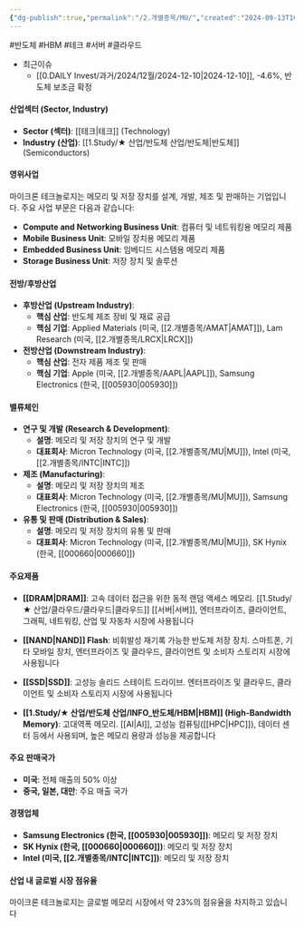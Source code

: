 ```yaml
---
{"dg-publish":true,"permalink":"/2.개별종목/MU/","created":"2024-09-13T10:24:29.109+09:00","updated":"2025-07-29T21:37:04.953+09:00"}
---
```


#반도체 #HBM #테크 #서버 #클라우드 


- 최근이슈 
	- [[0.DAILY Invest/과거/2024/12월/2024-12-10\|2024-12-10]], -4.6%, 반도체 보조금 확정




#### 산업섹터 (Sector, Industry)

- **Sector (섹터)**: [[테크\|테크]] (Technology)
- **Industry (산업)**: [[1.Study/★ 산업/반도체 산업/반도체\|반도체]] (Semiconductors)

#### 영위사업

마이크론 테크놀로지는 메모리 및 저장 장치를 설계, 개발, 제조 및 판매하는 기업입니다. 주요 사업 부문은 다음과 같습니다:

- **Compute and Networking Business Unit**: 컴퓨터 및 네트워킹용 메모리 제품
- **Mobile Business Unit**: 모바일 장치용 메모리 제품
- **Embedded Business Unit**: 임베디드 시스템용 메모리 제품
- **Storage Business Unit**: 저장 장치 및 솔루션

#### 전방/후방산업

- **후방산업 (Upstream Industry)**:
    - **핵심 산업**: 반도체 제조 장비 및 재료 공급
    - **핵심 기업**: Applied Materials (미국, [[2.개별종목/AMAT\|AMAT]]), Lam Research (미국, [[2.개별종목/LRCX\|LRCX]])
- **전방산업 (Downstream Industry)**:
    - **핵심 산업**: 전자 제품 제조 및 판매
    - **핵심 기업**: Apple (미국, [[2.개별종목/AAPL\|AAPL]]), Samsung Electronics (한국, [[005930\|005930]])

#### 밸류체인

- **연구 및 개발 (Research & Development)**:
    - **설명**: 메모리 및 저장 장치의 연구 및 개발
    - **대표회사**: Micron Technology (미국, [[2.개별종목/MU\|MU]]), Intel (미국, [[2.개별종목/INTC\|INTC]])
- **제조 (Manufacturing)**:
    - **설명**: 메모리 및 저장 장치의 제조
    - **대표회사**: Micron Technology (미국, [[2.개별종목/MU\|MU]]), Samsung Electronics (한국, [[005930\|005930]])
- **유통 및 판매 (Distribution & Sales)**:
    - **설명**: 메모리 및 저장 장치의 유통 및 판매
    - **대표회사**: Micron Technology (미국, [[2.개별종목/MU\|MU]]), SK Hynix (한국, [[000660\|000660]])

#### 주요제품

- **[[DRAM\|DRAM]]**: 고속 데이터 접근을 위한 동적 랜덤 액세스 메모리. [[1.Study/★ 산업/클라우드/클라우드\|클라우드]] [[서버\|서버]], 엔터프라이즈, 클라이언트, 그래픽, 네트워킹, 산업 및 자동차 시장에 사용됩니다

- **[[NAND\|NAND]] Flash**: 비휘발성 재기록 가능한 반도체 저장 장치. 스마트폰, 기타 모바일 장치, 엔터프라이즈 및 클라우드, 클라이언트 및 소비자 스토리지 시장에 사용됩니다

- **[[SSD\|SSD]]**: 고성능 솔리드 스테이트 드라이브. 엔터프라이즈 및 클라우드, 클라이언트 및 소비자 스토리지 시장에 사용됩니다

- **[[1.Study/★ 산업/반도체 산업/INFO_반도체/HBM\|HBM]] (High-Bandwidth Memory)**: 고대역폭 메모리. [[AI\|AI]], 고성능 컴퓨팅([[HPC\|HPC]]), 데이터 센터 등에서 사용되며, 높은 메모리 용량과 성능을 제공합니다

#### 주요 판매국가

- **미국**: 전체 매출의 50% 이상
- **중국, 일본, 대만**: 주요 매출 국가

#### 경쟁업체

- **Samsung Electronics (한국, [[005930\|005930]])**: 메모리 및 저장 장치
- **SK Hynix (한국, [[000660\|000660]])**: 메모리 및 저장 장치
- **Intel (미국, [[2.개별종목/INTC\|INTC]])**: 메모리 및 저장 장치

#### 산업 내 글로벌 시장 점유율

마이크론 테크놀로지는 글로벌 메모리 시장에서 약 23%의 점유율을 차지하고 있습니다